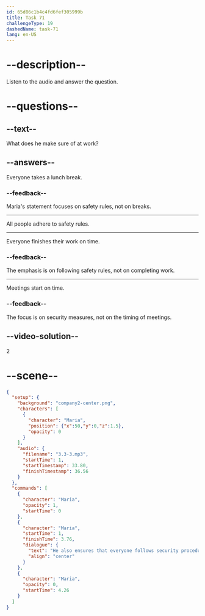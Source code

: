 ```yaml
---
id: 65d86c1b4c4fd6fef305999b
title: Task 71
challengeType: 19
dashedName: task-71
lang: en-US
---
```


<!-- (Audio) Maria: He also ensures that everyone follows security procedures. -->

# --description--

Listen to the audio and answer the question.

# --questions--

## --text--

What does he make sure of at work?

## --answers--

Everyone takes a lunch break.

### --feedback--

Maria's statement focuses on safety rules, not on breaks.

---

All people adhere to safety rules.

---

Everyone finishes their work on time.

### --feedback--

The emphasis is on following safety rules, not on completing work.

---

Meetings start on time.

### --feedback--

The focus is on security measures, not on the timing of meetings.

## --video-solution--

2

# --scene--

```json
{
  "setup": {
    "background": "company2-center.png",
    "characters": [
      {
        "character": "Maria",
        "position": {"x":50,"y":0,"z":1.5},
        "opacity": 0
      }
    ],
    "audio": {
      "filename": "3.3-3.mp3",
      "startTime": 1,
      "startTimestamp": 33.80,
      "finishTimestamp": 36.56
    }
  },
  "commands": [
    {
      "character": "Maria",
      "opacity": 1,
      "startTime": 0
    },
    {
      "character": "Maria",
      "startTime": 1,
      "finishTime": 3.76,
      "dialogue": {
        "text": "He also ensures that everyone follows security procedures.",
        "align": "center"
      }
    },
    {
      "character": "Maria",
      "opacity": 0,
      "startTime": 4.26
    }
  ]
}
```
